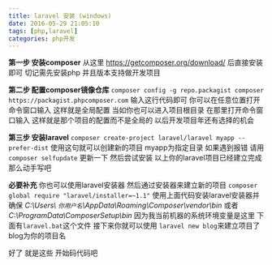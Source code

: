 ```yaml
---
title: laravel 安装 (windows)
date: 2016-05-29 21:05:10
tags: [php,laravel]
categories: php开发
---
```

**第一步 安装composer**
 从这里 https://getcomposer.org/download/ 后直接安装即可 切记需先安装php 并且版本支持做开发项目

**第二步 配置composer镜像仓库**
```composer config -g repo.packagist composer https://packagist.phpcomposer.com```
输入这行代码即可 你可以在任意位置打开命令窗口输入 这样就是全局配置 
当如你也可以进入项目根目录 在那里打开命令窗口输入 这样就是那个项目的配置而不是全局的 以后开发项目年还有选择的机会

**第三步 安装laravel**
```composer create-project laravel/laravel myapp --prefer-dist```
使用这句就可以创建新的项目 myapp为指定目录
如果遇到报错 请用 ```composer selfupdate``` 更新一下 然后尝试安装
以上你的laravel项目已经建立完成 那么动手写吧

**必要补充**
你也可以使用laravel安装器 然后通过安装器来建立新的项目
```composer global require "laravel/installer=~1.1"```
使用上面代码安装laravel安装器并确保 *C:\Users\ `你用户名`\AppData\Roaming\Composer\vendor\bin*
或者 *C:\ProgramData\ComposerSetup\bin* 因为我当前机器的系统环境变量是这里 
下面有`laravel.bat`这个文件
接下来你就可以使用
```laravel new blog```来建立项目了 blog为你的项目名

好了 就是这些 开始码代码吧
